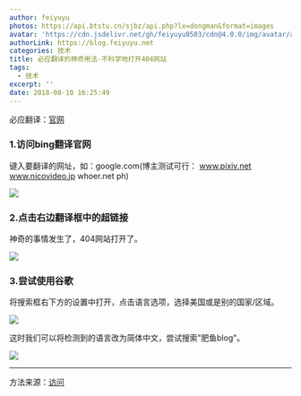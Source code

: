 ```yaml
---
author: feiyuyu
photos: https://api.btstu.cn/sjbz/api.php?lx=dongman&format=images
avatar: 'https://cdn.jsdelivr.net/gh/feiyuyu0503/cdn@4.0.0/img/avatar/avater.jpg'
authorLink: https://blog.feiyuyu.net
categories: 技术
title: 必应翻译的神奇用法-不科学地打开404网站
tags:
  - 技术
excerpt: ''
date: 2018-08-10 16:25:49
---
```


必应翻译：[官网](https://cn.bing.com/translator "官网")

### 1.访问bing翻译官网

键入要翻译的网址，如：google.com(博主测试可行： www.pixiv.net www.nicovideo.jp whoer.net ph)

![](http://www.feiyuyu.net/wp-content/uploads/2018/08/c1af3a9d289064e83f2472c2c755c576.png)

### 2.点击右边翻译框中的超链接

神奇的事情发生了，404网站打开了。

![](http://www.feiyuyu.net/wp-content/uploads/2018/08/463035e9e063aac12d35a10fe87623b2.png)

### 3.尝试使用谷歌

将搜索框右下方的设置中打开，点击语言选项，选择美国或是别的国家/区域。

![](http://www.feiyuyu.net/wp-content/uploads/2018/08/fd0116ec63dd7d6dbbefa267a1930dac.png)

这时我们可以将检测到的语言改为简体中文，尝试搜索"肥鱼blog"。

![](http://www.feiyuyu.net/wp-content/uploads/2018/08/54255657dbe11c8c92773a7672cc34d7.png)

* * *

方法来源：[访问](http://www.wnflb.com/thread-118950-1-1.html "访问")
